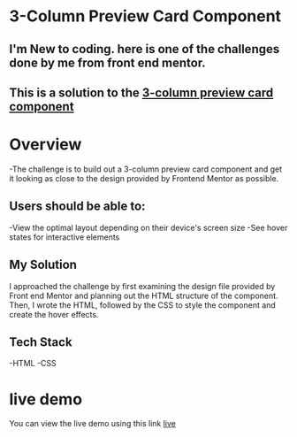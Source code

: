# 3-Column Preview Card Component

## I'm New to coding. here is one of the challenges done by me from front end mentor.

## This is a solution to the [3-column preview card component](https://www.frontendmentor.io/challenges/3column-preview-card-component-pH92eAR2-)

# Overview
-The challenge is to build out a 3-column preview card component and get it looking as close to the design provided by Frontend Mentor as possible.

## Users should be able to:

-View the optimal layout depending on their device's screen size
-See hover states for interactive elements

## My Solution
I approached the challenge by first examining the design file provided by Front end Mentor and planning out the HTML structure of the component. Then, I wrote the HTML, followed by the CSS to style the component and create the hover effects.

## Tech Stack
-HTML
-CSS

# live demo
You can view the live demo using this link [live](https://mohhh09.github.io/car-card/)
